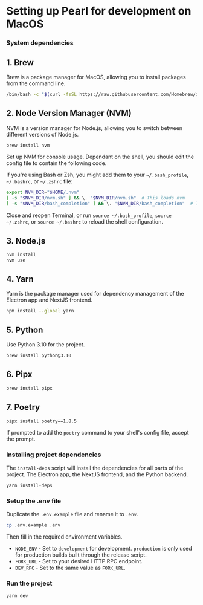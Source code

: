 # Setting up Pearl for development on MacOS

### System dependencies

## 1. Brew

Brew is a package manager for MacOS, allowing you to install packages from the command line.

```bash
/bin/bash -c "$(curl -fsSL https://raw.githubusercontent.com/Homebrew/install/HEAD/install.sh)"
```

## 2. Node Version Manager (NVM)

NVM is a version manager for Node.js, allowing you to switch between different versions of Node.js.

```bash
brew install nvm
```

Set up NVM for console usage. Dependant on the shell, you should edit the config file to contain the following code.

If you're using Bash or Zsh, you might add them to your `~/.bash_profile`, `~/.bashrc`, or `~/.zshrc` file:

```bash
export NVM_DIR="$HOME/.nvm"
[ -s "$NVM_DIR/nvm.sh" ] && \. "$NVM_DIR/nvm.sh"  # This loads nvm
[ -s "$NVM_DIR/bash_completion" ] && \. "$NVM_DIR/bash_completion"  # This loads nvm bash_completion
```

Close and reopen Terminal, or run `source ~/.bash_profile`, `source ~/.zshrc`, or `source ~/.bashrc` to reload the shell configuration.

## 3. Node.js

```bash
nvm install
nvm use
```

## 4. Yarn

Yarn is the package manager used for dependency management of the Electron app and NextJS frontend.

```bash
npm install --global yarn
```

## 5. Python

Use Python 3.10 for the project.

```bash
brew install python@3.10
```

## 6. Pipx

```bash
brew install pipx
```

## 7. Poetry

```bash
pipx install poetry==1.8.5
```

If prompted to add the `poetry` command to your shell's config file, accept the prompt.

### Installing project dependencies

The `install-deps` script will install the dependencies for all parts of the project.
The Electron app, the NextJS frontend, and the Python backend.

```bash
yarn install-deps
```

### Setup the .env file

Duplicate the `.env.example` file and rename it to `.env`.

```bash
cp .env.example .env
```

Then fill in the required environment variables.

- `NODE_ENV` - Set to `development` for development. `production` is only used for production builds built through the release script.
- `FORK_URL` - Set to your desired HTTP RPC endpoint.
- `DEV_RPC` - Set to the same value as `FORK_URL`.

### Run the project

```bash
yarn dev
```
